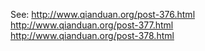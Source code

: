See:
http://www.qianduan.org/post-376.html  
http://www.qianduan.org/post-377.html  
http://www.qianduan.org/post-378.html
